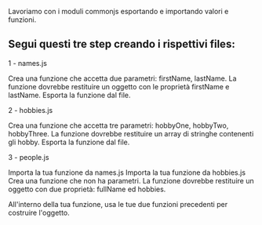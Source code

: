 Lavoriamo con i moduli commonjs esportando e importando valori e funzioni.

## Segui questi tre step creando i rispettivi files:

1 - names.js

Crea una funzione che accetta due parametri: firstName, lastName. La funzione dovrebbe restituire un oggetto con le proprietà firstName e lastName.
Esporta la funzione dal file.

2 - hobbies.js

Crea una funzione che accetta tre parametri: hobbyOne, hobbyTwo, hobbyThree. La funzione dovrebbe restituire un array di stringhe contenenti gli hobby.
Esporta la funzione dal file.

3 - people.js

Importa la tua funzione da names.js
Importa la tua funzione da hobbies.js
Crea una funzione che non ha parametri. La funzione dovrebbe restituire un oggetto con due proprietà: fullName ed hobbies.

All'interno della tua funzione, usa le tue due funzioni precedenti per costruire l'oggetto.
